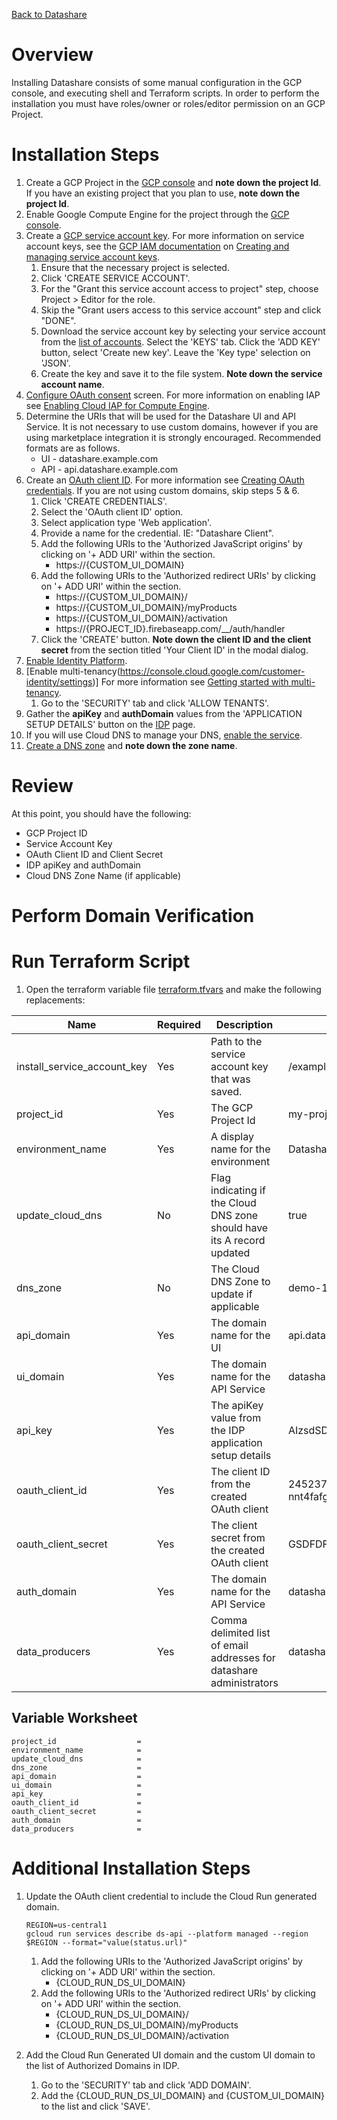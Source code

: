 [Back to Datashare](./README.md)

# Overview
Installing Datashare consists of some manual configuration in the GCP console, and executing shell and Terraform scripts. In order to perform the installation you must have roles/owner or roles/editor permission on an GCP Project.

# Installation Steps
1. Create a GCP Project in the [GCP console](https://console.cloud.google.com/projectcreate) and **note down the project Id**. If you have an existing project that you plan to use, **note down the project Id**.
2. Enable Google Compute Engine for the project through the [GCP console](https://console.developers.google.com/apis/library/compute.googleapis.com).
3. Create a [GCP service account key](https://console.cloud.google.com/apis/credentials/serviceaccountkey). For more information on service account keys, see the [GCP IAM documentation](https://cloud.google.com/iam/docs) on [Creating and managing service account keys](https://cloud.google.com/iam/docs/creating-managing-service-account-keys).
   1. Ensure that the necessary project is selected.
   2. Click 'CREATE SERVICE ACCOUNT'.
   3. For the "Grant this service account access to project" step, choose Project > Editor for the role.
   4. Skip the "Grant users access to this service account" step and click "DONE".
   5. Download the service account key by selecting your service account from the [list of accounts](https://console.cloud.google.com/iam-admin/serviceaccounts). Select the 'KEYS' tab. Click the 'ADD KEY' button, select 'Create new key'. Leave the 'Key type' selection on 'JSON'.
   6. Create the key and save it to the file system. **Note down the service account name**.
4. [Configure OAuth consent](https://console.cloud.google.com/apis/credentials/consent) screen. For more information on enabling IAP see [Enabling Cloud IAP for Compute Engine](https://cloud.google.com/iap/docs/enabling-compute-howto#enabling_iap_console).
5. Determine the URIs that will be used for the Datashare UI and API Service. It is not necessary to use custom domains, however if you are using marketplace integration it is strongly encouraged. Recommended formats are as follows.
   - UI - datashare.example.com
   - API - api.datashare.example.com
6. Create an [OAuth client ID](https://console.cloud.google.com/apis/credentials). For more information see [Creating OAuth credentials](https://cloud.google.com/iap/docs/enabling-compute-howto#oauth-credentials). If you are not using custom domains, skip steps 5 & 6.
   1. Click 'CREATE CREDENTIALS'.
   2. Select the 'OAuth client ID' option.
   3. Select application type 'Web application'.
   4. Provide a name for the credential. IE: "Datashare Client".
   5. Add the following URIs to the 'Authorized JavaScript origins' by clicking on '+ ADD URI' within the section.
      - https://{CUSTOM_UI_DOMAIN}
   6. Add the following URIs to the 'Authorized redirect URIs' by clicking on '+ ADD URI' within the section.
      - https://{CUSTOM_UI_DOMAIN}/
      - https://{CUSTOM_UI_DOMAIN}/myProducts
      - https://{CUSTOM_UI_DOMAIN}/activation
      - https://{PROJECT_ID}.firebaseapp.com/__/auth/handler
   7. Click the 'CREATE' button. **Note down the client ID and the client secret** from the section titled 'Your Client ID' in the modal dialog.
7. [Enable Identity Platform](https://console.cloud.google.com/marketplace/details/google-cloud-platform/customer-identity).
8. [Enable multi-tenancy(https://console.cloud.google.com/customer-identity/settings)] For more information see [Getting started with multi-tenancy](https://cloud.google.com/identity-platform/docs/multi-tenancy-quickstart).
   1. Go to the 'SECURITY' tab and click 'ALLOW TENANTS'.
9. Gather the **apiKey** and **authDomain** values from the 'APPLICATION SETUP DETAILS' button on the [IDP](https://console.cloud.google.com/customer-identity) page.
10. If you will use Cloud DNS to manage your DNS, [enable the service](https://console.cloud.google.com/marketplace/product/google/dns.googleapis.com).
   1. [Create a DNS zone](https://cloud.google.com/dns/docs/zones?_ga=2.242753410.-1036388681.1645220594#create_managed_zones) and **note down the zone name**.

# Review
At this point, you should have the following:
- GCP Project ID
- Service Account Key
- OAuth Client ID and Client Secret
- IDP apiKey and authDomain
- Cloud DNS Zone Name (if applicable)

# Perform Domain Verification


# Run Terraform Script
1. Open the terraform variable file [terraform.tfvars](/terraform/terraform.tfvars) and make the following replacements:

| Name | Required | Description | Example |
|-|-|-|-|
| install_service_account_key | Yes | Path to the service account key that was saved. | /example/path/my-project-123a98ee034f.json |
| project_id | Yes | The GCP Project Id | my-project |
| environment_name | Yes | A display name for the environment | Datashare Demo 1 |
| update_cloud_dns | No | Flag indicating if the Cloud DNS zone should have its A record updated | true |
| dns_zone | No | The Cloud DNS Zone to update if applicable | demo-1 |
| api_domain | Yes | The domain name for the UI | api.datashare.example.com |
| ui_domain | Yes | The domain name for the API Service | datashare.example.com |
| api_key | Yes | The apiKey value from the IDP application setup details | AIzsdSDFKLJDSFdsfjkdkWxG8 |
| oauth_client_id | Yes | The client ID from the created OAuth client | 245237819806-nnt4fafg024kph1h507o4574eoejirdq.apps.googleusercontent.com |
| oauth_client_secret | Yes | The client secret from the created OAuth client | GSDFDFD-jdsfndsfksdfklj4kljsdkndsf |
| auth_domain | Yes | The domain name for the API Service | datashare-demo-1.firebaseapp.com |
| data_producers | Yes | Comma delimited list of email addresses for datashare administrators | datashare-demo-1.firebaseapp.com |

## Variable Worksheet
```
project_id                  = 
environment_name            = 
update_cloud_dns            = 
dns_zone                    = 
api_domain                  = 
ui_domain                   = 
api_key                     = 
oauth_client_id             =
oauth_client_secret         =
auth_domain                 = 
data_producers              = 
```

# Additional Installation Steps
1. Update the OAuth client credential to include the Cloud Run generated domain.

   ```
   REGION=us-central1
   gcloud run services describe ds-api --platform managed --region $REGION --format="value(status.url)"
   ```

   1. Add the following URIs to the 'Authorized JavaScript origins' by clicking on '+ ADD URI' within the section.
      - {CLOUD_RUN_DS_UI_DOMAIN}
   2. Add the following URIs to the 'Authorized redirect URIs' by clicking on '+ ADD URI' within the section.
      - {CLOUD_RUN_DS_UI_DOMAIN}/
      - {CLOUD_RUN_DS_UI_DOMAIN}/myProducts
      - {CLOUD_RUN_DS_UI_DOMAIN}/activation

2. Add the Cloud Run Generated UI domain and the custom UI domain to the list of Authorized Domains in IDP.
   1. Go to the 'SECURITY' tab and click 'ADD DOMAIN'.
   2. Add the {CLOUD_RUN_DS_UI_DOMAIN} and {CUSTOM_UI_DOMAIN} to the list and click 'SAVE'.